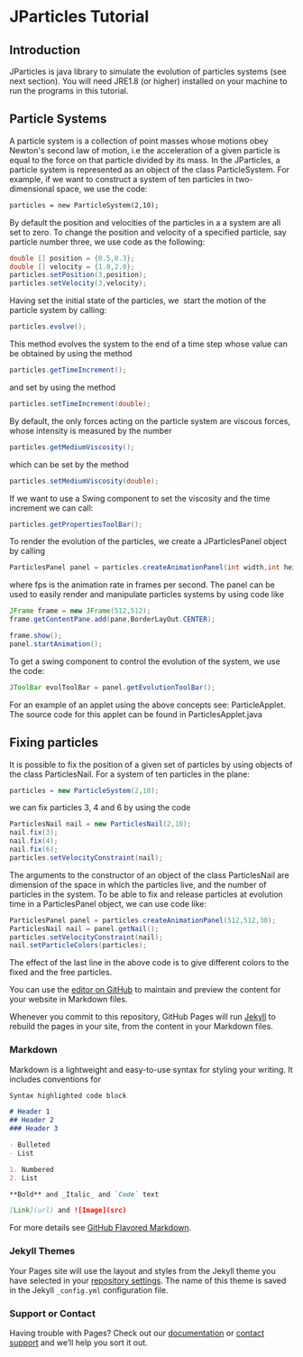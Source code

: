 # JParticles Tutorial


## Introduction
JParticles  is java library to simulate the evolution of particles systems (see next section). You will need JRE1.8 (or higher) installed on your machine to run the programs in this tutorial.

## Particle Systems


A particle system is a collection of point masses whose motions obey Newton's second law of motion, i.e the acceleration of a given particle is equal to the force on that particle divided by its mass. In the JParticles, a particle system is represented as an object of the class ParticleSystem. For example, if we want to construct a system of ten particles in two-dimensional space, we use the code:

```markdown
particles = new ParticleSystem(2,10);
```

By default the position and velocities of the particles in a a system are all set to zero. To change the position and velocity of a specified particle, say particle number three, we use code as the following:

```java
double [] position = {0.5,0.3}; 
double [] velocity = {1.0,2.0}; 
particles.setPosition(3,position); 
particles.setVelocity(3,velocity);
```

Having set the initial state of the particles, we  start the motion of the particle system by calling:

```java
particles.evolve();
```

This method evolves the system to the end of a time step whose value can be obtained by using the method

```java
particles.getTimeIncrement();
```

and set by using the method

```java
particles.setTimeIncrement(double);
```

By default, the only forces acting on the particle system are viscous forces, whose intensity is measured by the number


```java
particles.getMediumViscosity();
```

which can be set by the method

```java
particles.setMediumViscosity(double);
```

If we want to use a Swing component to set the viscosity and the time increment we can call:

```java
particles.getPropertiesToolBar();
```

To render the evolution of the particles, we create a JParticlesPanel object by calling

```java
ParticlesPanel panel = particles.createAnimationPanel(int width,int height,int fps);
```

where fps is the animation rate in frames per second. The panel can be used to easily render and manipulate particles systems by using code like

```java
JFrame frame = new JFrame(512,512); 
frame.getContentPane.add(pane,BorderLayOut.CENTER); 
```

```java
frame.show(); 
panel.startAnimation();
```
To get a swing component to control the evolution of the system, we use the code:

```java
JToolBar evolToolBar = panel.getEvolutionToolBar();
```

For an example of an applet using the above concepts see: ParticleApplet. The source code for this applet can be found in ParticlesApplet.java


## Fixing particles


It is possible to fix the position of a given set of particles by using objects of the class ParticlesNail. For a system of ten particles in the plane:

```java
particles = new ParticleSystem(2,10);
```

we can fix particles 3, 4 and 6 by using the code

```java
ParticlesNail nail = new ParticlesNail(2,10); 
nail.fix(3); 
nail.fix(4); 
nail.fix(6); 
particles.setVelocityConstraint(nail);
```

The arguments to the constructor of an object of the class ParticlesNail are dimension of the space in which the particles live, and the number of particles in the system. To be able to fix and release particles at evolution time in a ParticlesPanel object, we can use code like:

```java
ParticlesPanel panel = particles.createAnimationPanel(512,512,30); 
ParticlesNail nail = panel.getNail(); 
particles.setVelocityConstraint(nail); 
nail.setParticleColors(particles);
```

The effect of the last line in the above code is to give different colors to the fixed and the free particles. 

<html>
<script type="text/javascript" charset="utf-8" 
src="https://cdn.mathjax.org/mathjax/latest/MathJax.js?config=TeX-AMS-MML_HTMLorMML,
https://vincenttam.github.io/javascripts/MathJaxLocal.js"></script>
</html>


You can use the [editor on GitHub](https://github.com/valerocar/JParticles/edit/gh-pages/index.md) to maintain and preview the content for your website in Markdown files.

Whenever you commit to this repository, GitHub Pages will run [Jekyll](https://jekyllrb.com/) to rebuild the pages in your site, from the content in your Markdown files.

### Markdown

Markdown is a lightweight and easy-to-use syntax for styling your writing. It includes conventions for

```markdown
Syntax highlighted code block

# Header 1
## Header 2
### Header 3

- Bulleted
- List

1. Numbered
2. List

**Bold** and _Italic_ and `Code` text

[Link](url) and ![Image](src)
```

For more details see [GitHub Flavored Markdown](https://guides.github.com/features/mastering-markdown/).

### Jekyll Themes

Your Pages site will use the layout and styles from the Jekyll theme you have selected in your [repository settings](https://github.com/valerocar/JParticles/settings). The name of this theme is saved in the Jekyll `_config.yml` configuration file.

### Support or Contact

Having trouble with Pages? Check out our [documentation](https://docs.github.com/categories/github-pages-basics/) or [contact support](https://github.com/contact) and we’ll help you sort it out.

